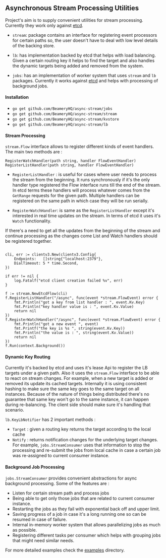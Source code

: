 ## Asynchronous Stream Processing Utilities

Project's aim is to supply convenient utilities for stream processing. Currently they work only against [etcd](https://github.com/etcd-io/etcd).

 - `stream`: package contains an interface for registering event processors for certain paths so, the user
 doesn't have to deal with low level details of the backing store.

 - `lb`: has implementation backed by etcd that helps with load balancing. Given a certain routing key it helps to
 find the target and also handles the dynamic targets being added and removed from the system.

 - `jobs`: has an implementation of worker system that uses `stream` and `lb` packages.
 Currently it works against [etcd](https://github.com/etcd-io/etcd) and helps with processing of background jobs.



#### Installation


  - `go get github.com/BeameryHQ/async-stream/jobs`
  - `go get github.com/BeameryHQ/async-stream/stream`
  - `go get github.com/BeameryHQ/async-stream/kvstore`
  - `go get github.com/BeameryHQ/async-stream/lb`

#### Stream Processing

`stream.Flow` interface allows to register different kinds of event handlers.
The main two methods are :

```golang
RegisterWatchHandler(path string, handler FlowEventHandler)
RegisterListHandler(path string, handler FlowEventHandler)
```

- `RegisterListHandler` : is useful for cases where user needs to process the stream from the beginning. It runs synchronously
if it's the only handler type registered the Flow interface runs till the end of the stream. In etcd terms these handlers
will process whatever comes from the `GetRange` requests for the given path.
Multiple handlers can be registered on the same path in which case they will be run serially.


- `RegisterWatchHandler`: is same as the `RegisterListHandler` except it's interested in real time updates on the stream. In terms of
etcd it uses it's `Watch` functionality.

If there's a need to get all the updates from the beginning of the stream and continue processing as the changes come List and Watch
handlers should be registered together.


```golang

cli, err := clientv3.New(clientv3.Config{
    Endpoints:   []string{"localhost:2379"},
	DialTimeout: 5 * time.Second,
})

if err != nil {
    log.Fatalf("etcd client creation failed %v", err)
}

f := stream.NewEtcdFlow(cli)
f.RegisterListHandler("/async", func(event *stream.FlowEvent) error {
	fmt.Println("got a key from list handler : ", event.Kv.Key)
	fmt.Println("key handler value is : ", event.Kv.Value)
	return nil
})
f.RegisterWatchHandler("/async", func(event *stream.FlowEvent) error {
    fmt.Println("got a new event ", event)
    fmt.Printf("the key is %s ", string(event.Kv.Key))
    fmt.Println("the value is : ", string(event.Kv.Value))
    return nil
})
f.Run(context.Background())
```


#### Dynamic Key Routing

Currently it's backed by etcd and uses it's lease Api to register the LB targets under a given path.
Also it uses the `stream.Flow` interface to be able to react on stream changes. For example, when a new
target is added or removed its update its cached targets. Internally it is using consistent hashing to make
sure the same key goes to the same target on all instances. Because of the nature of things being distributed
there's no guarantee that same key won't go to the same instance, it can happen during re-balancing. The client side
should make sure it's handling that scenario.

`lb.KeyLbNotifier` has 2 important methods :

- `Target` : given a routing key returns the target according to the local cache
- `Notify` : returns notification changes for the underlying target changes. For example,
`jobs.StreamConsumer` uses that information to stop the processing and re-submit the jobs from local cache
in case a certain job was re-assigned to current consumer instance.


#### Background Job Processing

`jobs.StreamConsumer` provides convenient abstractions for async background processing. Some of the features are :

- Listen for certain stream path and process jobs
- Being able to get only those jobs that are related to current consumer instance.
- Restarting the jobs as they fail with exponential back off and upper limit.
- Saving progress of a job in case it's a long running one so can be resumed in case of failure.
- Internal in-memory worker system that allows parallelizing jobs as much as possible.
- Registering different tasks per consumer which helps with grouping jobs that might need similar needs.



For more detailed examples check the [examples](https://github.com/BeameryHQ/async-stream/tree/master/examples) directory.
